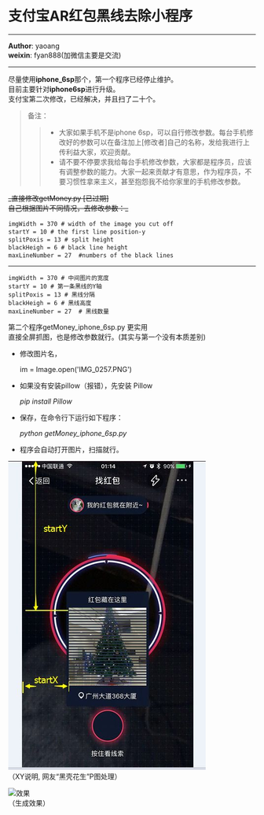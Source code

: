 # 支付宝AR红包黑线去除小程序
--------------
**Author**: yaoang  
**weixin**: fyan888(加微信主要是交流)  
*******
尽量使用**iphone_6sp**那个，第一个程序已经停止维护。  
目前主要针对**iphone6sp**进行升级。  
支付宝第二次修改，已经解决，并且扫了二十个。  

> 备注：  
>> * 大家如果手机不是iphone 6sp，可以自行修改参数。每台手机修改好的参数可以在备注加上[修改者]自己的名称，发给我进行上传利益大家，欢迎贡献。  
>> * 请不要不停要求我给每台手机修改参数，大家都是程序员，应该有调整参数的能力。大家一起来贡献才有意思，作为程序员，不要习惯性拿来主义，甚至抱怨我不给你家里的手机修改参数。  

<del>
_直接修改getMoney.py  [已过期]  <br />
自己根据图片不同情况，去修改参数：_  
</del>
    
    imgWidth = 370 # width of the image you cut off  
    startY = 10 # the first line position-y  
    splitPoxis = 13 # split height  
    blackHeigh = 6 # black line height  
    maxLineNumber = 27  #numbers of the black lines

---

    imgWidth = 370 # 中间图片的宽度  
    startY = 10 # 第一条黑线的Y轴    
    splitPoxis = 13 # 黑线分隔    
    blackHeigh = 6 # 黑线高度    
    maxLineNumber = 27  # 黑线数量  
    

第二个程序getMoney_iphone_6sp.py 更实用  
直接全屏抓图，也是修改参数就行。(其实与第一个没有本质差别)  
* 修改图片名，  

    im = Image.open('IMG_0257.PNG')  

* 如果没有安装pillow（报错），先安装 Pillow
    
	_pip install Pillow_	
	
* 保存，在命令行下运行如下程序：  

	_python getMoney\_iphone\_6sp.py_   

	
* 程序会自动打开图片，扫描就行。

![效果](src/xy.jpg)  
（XY说明, 网友“黑壳花生”P图处理）  


![效果](src/1259254829.dealed.jpg)  
（生成效果）